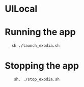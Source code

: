 # UILocal

# Running the app
 ```shell
    sh ./launch_exodia.sh
 ```
# Stopping the app
```shell
    sh. ./stop_exodia.sh
```
